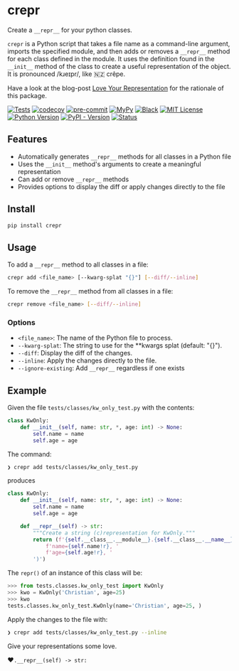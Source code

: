 # crepr

Create a ``__repr__`` for your python classes.

`crepr` is a Python script that takes a file name as a command-line argument, imports the specified module, and then adds or removes a `__repr__` method for each class defined in the module.
It uses the definition found in the `__init__` method of the class to create a useful representation of the object.
It is pronounced /kɹeɪpr/, like 🇳🇿 crêpe.

Have a look at the blog-post [Love Your Representation](https://dev.to/ldrscke/love-your-representation-27mm) for the rationale of this package.

[![Tests](https://github.com/cleder/crepr/actions/workflows/run-all-tests.yml/badge.svg?branch=main)](https://github.com/cleder/crepr/actions/workflows/run-all-tests.yml)
[![codecov](https://codecov.io/gh/cleder/crepr/graph/badge.svg?token=EGCcrWkpay)](https://codecov.io/gh/cleder/crepr)
[![pre-commit](https://img.shields.io/badge/pre--commit-enabled-brightgreen?logo=pre-commit)](https://github.com/pre-commit/pre-commit)
[![MyPy](https://img.shields.io/badge/type_checker-mypy-blue)](http://mypy-lang.org/)
[![Black](https://img.shields.io/badge/code_style-black-000000)](https://github.com/psf/black)
[![MIT License](https://img.shields.io/pypi/l/crepr)](https://opensource.org/license/mit/)
[![Python Version](https://img.shields.io/pypi/pyversions/crepr)](https://www.python.org/)
[![PyPI - Version](https://img.shields.io/pypi/v/crepr)](https://pypi.org/project/crepr/)
[![Status](https://img.shields.io/pypi/status/crepr)](https://pypi.org/project/crepr/)

## Features

* Automatically generates `__repr__` methods for all classes in a Python file
* Uses the `__init__` method's arguments to create a meaningful representation
* Can add or remove `__repr__` methods
* Provides options to display the diff or apply changes directly to the file

## Install

```bash
pip install crepr
```

## Usage

To add a `__repr__` method to all classes in a file:

```bash
crepr add <file_name> [--kwarg-splat "{}"] [--diff/--inline]
```

To remove the `__repr__` method from all classes in a file:

```bash
crepr remove <file_name> [--diff/--inline]
```

### Options

* `<file_name>`: The name of the Python file to process.
* `--kwarg-splat`: The string to use for the **kwargs splat (default: "{}").
* `--diff`: Display the diff of the changes.
* `--inline`: Apply the changes directly to the file.
* `--ignore-existing`: Add `__repr__` regardless if one exists

## Example

Given the file `tests/classes/kw_only_test.py` with the contents:

```python
class KwOnly:
    def __init__(self, name: str, *, age: int) -> None:
        self.name = name
        self.age = age
```

The command:

```bash
❯ crepr add tests/classes/kw_only_test.py
```

produces

```python
class KwOnly:
    def __init__(self, name: str, *, age: int) -> None:
        self.name = name
        self.age = age

    def __repr__(self) -> str:
        """Create a string (c)representation for KwOnly."""
        return (f'{self.__class__.__module__}.{self.__class__.__name__}('
            f'name={self.name!r}, '
            f'age={self.age!r}, '
        ')')
```

The `repr()` of an instance of this class will be:

```python
>>> from tests.classes.kw_only_test import KwOnly
>>> kwo = KwOnly('Christian', age=25)
>>> kwo
tests.classes.kw_only_test.KwOnly(name='Christian', age=25, )
```

Apply the changes to the file with:

```bash
❯ crepr add tests/classes/kw_only_test.py --inline
```

Give your representations some love.

❤️`.__repr__(self) -> str:`
